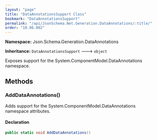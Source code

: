 ```yaml
---
layout: "page"
title: "DataAnnotationsSupport Class"
bookmark: "DataAnnotationsSupport"
permalink: "/api/JsonSchema.Net.Generation.DataAnnotations/:title/"
order: "10.06.002"
---
```

**Namespace:** Json.Schema.Generation.DataAnnotations

**Inheritance:**
`DataAnnotationsSupport`
 🡒 
`object`

Exposes support for the System.ComponentModel.DataAnnotations namespace.

## Methods

### AddDataAnnotations()

Adds support for the System.ComponentModel.DataAnnotations namespace attributes.

#### Declaration

```c#
public static void AddDataAnnotations()
```


